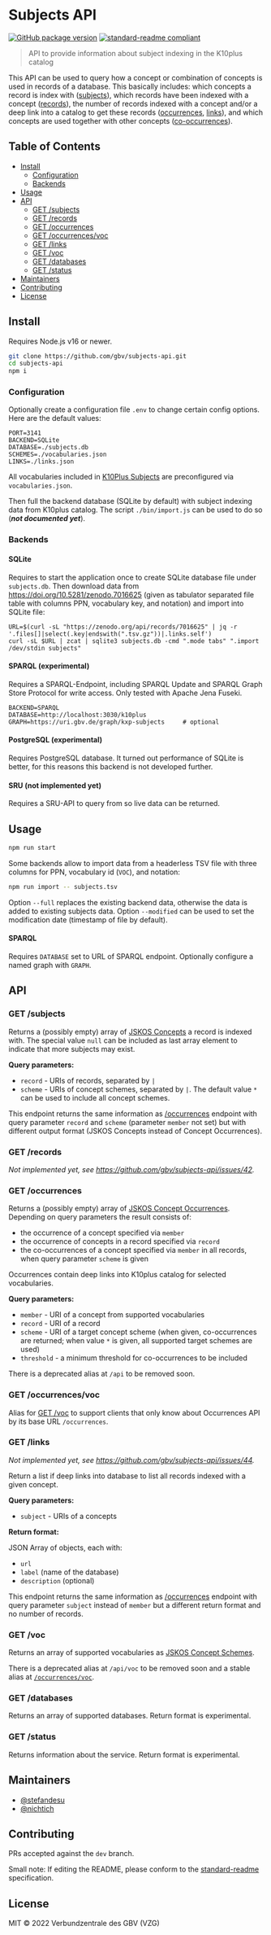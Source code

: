 # Subjects API

<!-- [![Test](https://github.com/gbv/jskos-server/actions/workflows/test.yml/badge.svg)](https://github.com/gbv/jskos-server/actions/workflows/test.yml) -->
[![GitHub package version](https://img.shields.io/github/package-json/v/gbv/subjects-api.svg?label=version)](https://github.com/gbv/subjects-api)<!-- [![Uptime Robot status](https://img.shields.io/uptimerobot/status/m780815088-08758d5c5193e7b25236cfd7.svg?label=%2Fapi%2F)](https://stats.uptimerobot.com/qZQx1iYZY/780815088) --> [![standard-readme compliant](https://img.shields.io/badge/readme%20style-standard-brightgreen.svg)](https://github.com/RichardLitt/standard-readme)

> API to provide information about subject indexing in the K10plus catalog

This API can be used to query how a concept or combination of concepts is used in records of a database. This basically includes: which concepts a record is index with ([subjects](#get-subjects)), which records have been indexed with a concept ([records](#get-records)), the number of records indexed with a concept and/or a deep link into a catalog to get these records ([occurrences](#get-occurrences), [links](#get-links)), and which concepts are used together with other concepts ([co-occurrences](#get-occurrences)).

## Table of Contents

- [Install](#install)
  - [Configuration](#configuration)
  - [Backends](#backends)
- [Usage](#usage)
- [API](#api)
  - [GET /subjects](#get-subjects)
  - [GET /records](#get-records)
  - [GET /occurrences](#get-occurrences)
  - [GET /occurrences/voc](#get-occurrences-voc)
  - [GET /links](#get-links)
  - [GET /voc](#get-voc)
  - [GET /databases](#get-databases)
  - [GET /status](#get-status)
- [Maintainers](#maintainers)
- [Contributing](#contributing)
- [License](#license)

## Install

Requires Node.js v16 or newer.

```bash
git clone https://github.com/gbv/subjects-api.git
cd subjects-api
npm i
```

### Configuration

Optionally create a configuration file `.env` to change certain config options. Here are the default values:

```env
PORT=3141
BACKEND=SQLite
DATABASE=./subjects.db
SCHEMES=./vocabularies.json
LINKS=./links.json
```

All vocabularies included in [K10Plus Subjects] are preconfigured via `vocabularies.json`.

Then full the backend database (SQLite by default) with subject indexing data from K10plus catalog. The script `./bin/import.js` can be used to do so (***not documented yet***). 

### Backends

#### SQLite

Requires to start the application once to create SQLite database file under `subjects.db`. Then download data from <https://doi.org/10.5281/zenodo.7016625> (given as tabulator separated file table with columns PPN, vocabulary key, and notation) and import into SQLite file:

~~~~
URL=$(curl -sL "https://zenodo.org/api/records/7016625" | jq -r '.files[]|select(.key|endswith(".tsv.gz"))|.links.self')
curl -sL $URL | zcat | sqlite3 subjects.db -cmd ".mode tabs" ".import /dev/stdin subjects"
~~~~

#### SPARQL (experimental)

Requires a SPARQL-Endpoint, including SPARQL Update and SPARQL Graph Store Protocol for write access. Only tested with Apache Jena Fuseki.

~~~
BACKEND=SPARQL
DATABASE=http://localhost:3030/k10plus
GRAPH=https://uri.gbv.de/graph/kxp-subjects     # optional
~~~

#### PostgreSQL (experimental)

Requires PostgreSQL database. It turned out performance of SQLite is better, for this reasons this backend is not developed further.

#### SRU (not implemented yet)

Requires a SRU-API to query from so live data can be returned.

## Usage

```bash
npm run start
```

Some backends allow to import data from a headerless TSV file with three
columns for PPN, vocabulary id (`VOC`), and notation:

```bash
npm run import -- subjects.tsv
```

Option `--full` replaces the existing backend data, otherwise the data is added
to existing subjects data.  Option `--modified` can be used to set the
modification date (timestamp of file by default).

#### SPARQL

Requires `DATABASE` set to URL of SPARQL endpoint. Optionally configure a named graph with `GRAPH`.

## API

### GET /subjects

Returns a (possibly empty) array of [JSKOS Concepts](https://gbv.github.io/jskos/jskos.html#concepts) a record is indexed with. The special value `null` can be included as last array element to indicate that more subjects may exist.

**Query parameters:**

- `record` - URIs of records, separated by `|`
- `scheme` - URIs of concept schemes, separated by `|`. The default value `*` can be used to include all concept schemes.

This endpoint returns the same information as [/occurrences](#get-occurrences) endpoint with query parameter `record` and `scheme` (parameter `member` not set) but with different output format (JSKOS Concepts instead of Concept Occurrences).

### GET /records

*Not implemented yet, see <https://github.com/gbv/subjects-api/issues/42>.*

### GET /occurrences

Returns a (possibly empty) array of [JSKOS Concept Occurrences](https://gbv.github.io/jskos/jskos.html#concept-occurrences). Depending on query parameters the result consists of:

- the occurrence of a concept specified via `member`
- the occurrence of concepts in a record specified via `record`
- the co-occurrences of a concept specified via `member` in all records, when query parameter `scheme` is given

Occurrences contain deep links into K10plus catalog for selected vocabularies.

**Query parameters:**

- `member` - URI of a concept from supported vocabularies
- `record` - URI of a record
- `scheme` - URI of a target concept scheme (when given, co-occurrences are returned; when value `*` is given, all supported target schemes are used)
- `threshold` - a minimum threshold for co-occurrences to be included

There is a deprecated alias at `/api` to be removed soon. 

### GET /occurrences/voc

Alias for [GET /voc](#get-voc) to support clients that only know about Occurrences API by its base URL `/occurrences`.

### GET /links

*Not implemented yet, see <https://github.com/gbv/subjects-api/issues/44>.*

Return a list if deep links into database to list all records indexed with a given concept.

**Query parameters:**

- `subject` - URIs of a concepts

**Return format:**

JSON Array of objects, each with:

- `url`
- `label` (name of the database)
- `description` (optional)

This endpoint returns the same information as [/occurrences](#get-occurrences) endpoint with query parameter `subject` instead of `member` but a different return format and no number of records.

### GET /voc

Returns an array of supported vocabularies as [JSKOS Concept Schemes](https://gbv.github.io/jskos/jskos.html#concept-schemes).

There is a deprecated alias at `/api/voc` to be removed soon and a stable alias at [`/occurrences/voc`](#get-occurrences-voc).

### GET /databases

Returns an array of supported databases. Return format is experimental.

### GET /status

Returns information about the service. Return format is experimental.

## Maintainers

- [@stefandesu](https://github.com/stefandesu)
- [@nichtich](https://github.com/nichtich)

## Contributing

PRs accepted against the `dev` branch.

Small note: If editing the README, please conform to the [standard-readme](https://github.com/RichardLitt/standard-readme) specification.

## License

MIT © 2022 Verbundzentrale des GBV (VZG)

[K10Plus Subjects]: https://github.com/gbv/k10plus-subjects
